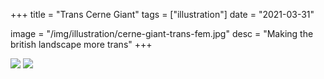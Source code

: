 +++
title = "Trans Cerne Giant"
tags = ["illustration"]
date = "2021-03-31"

image = "/img/illustration/cerne-giant-trans-fem.jpg"
desc = "Making the british landscape more trans"
+++

![](/img/illustration/cerne-giant-trans-masc.jpg)
![](/img/illustration/cerne-giant-trans-fem.jpg)
